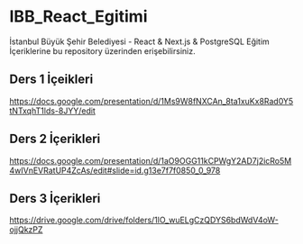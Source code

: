 # IBB_React_Egitimi
İstanbul Büyük Şehir Belediyesi - React &amp; Next.js &amp; PostgreSQL Eğitim İçeriklerine bu repository üzerinden erişebilirsiniz.


## Ders 1 İçeikleri
https://docs.google.com/presentation/d/1Ms9W8fNXCAn_8ta1xuKx8Rad0Y5tNTxqhT1lds-8JYY/edit
## Ders 2 İçerikleri
https://docs.google.com/presentation/d/1aO9OGG11kCPWgY2AD7j2icRo5M4wIVnEVRatUP4ZcAs/edit#slide=id.g13e7f7f0850_0_978
## Ders 3 İçerikleri
https://drive.google.com/drive/folders/1lO_wuELgCzQDYS6bdWdV4oW-ojjQkzPZ